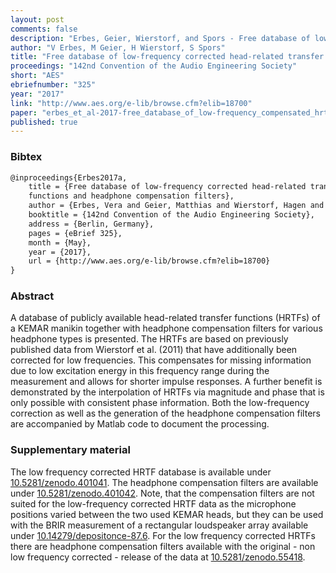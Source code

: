```yaml
---
layout: post
comments: false
description: "Erbes, Geier, Wierstorf, and Spors - Free database of low-frequency corrected head-related transfer functions and headphone compensation filters"
author: "V Erbes, M Geier, H Wierstorf, S Spors"
title: "Free database of low-frequency corrected head-related transfer functions and headphone compensation filters"
proceedings: "142nd Convention of the Audio Engineering Society"
short: "AES"
ebriefnumber: "325"
year: "2017"
link: "http://www.aes.org/e-lib/browse.cfm?elib=18700"
paper: "erbes_et_al-2017-free_database_of_low-frequency_compensated_hrtfs.pdf"
published: true
---
```


### Bibtex

```latex
@inproceedings{Erbes2017a,
  	title = {Free database of low-frequency corrected head-related transfer
    functions and headphone compensation filters},
    author = {Erbes, Vera and Geier, Matthias and Wierstorf, Hagen and Spors, Sascha},
    booktitle = {142nd Convention of the Audio Engineering Society},
    address = {Berlin, Germany},
    pages = {eBrief 325},
    month = {May},
    year = {2017},
    url = {http://www.aes.org/e-lib/browse.cfm?elib=18700}
}
```

### Abstract

A database of publicly available head-related transfer functions (HRTFs) of a
KEMAR manikin together with headphone compensation filters for various headphone
types is presented. The HRTFs are based on previously published data from
Wierstorf et al. (2011) that have additionally been corrected for low
frequencies. This compensates for missing information due to low excitation
energy in this frequency range during the measurement and allows for shorter
impulse responses. A further benefit is demonstrated by the interpolation of
HRTFs via magnitude and phase that is only possible with consistent phase
information. Both the low-frequency correction as well as the generation of the
headphone compensation filters are accompanied by Matlab code to document the
processing.

### Supplementary material

The low frequency corrected HRTF database is available under
[10.5281/zenodo.401041](https://doi.org/10.5281/zenodo.401041).
The headphone compensation filters are available under
[10.5281/zenodo.401042](https://doi.org/10.5281/zenodo.401042).
Note, that the compensation filters are not suited for the low-frequency
corrected HRTF data as the microphone positions varied between the two used
KEMAR heads, but they can be used with the BRIR measurement of a rectangular
loudspeaker array available under
[10.14279/depositonce-87.6](https://doi.org/10.14279/depositonce-87.6).
For the low frequency corrected HRTFs there are headphone compensation filters
available with the original - non low frequency corrected - release of the data
at [10.5281/zenodo.55418](https://doi.org/10.5281/zenodo.55418).
